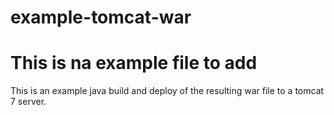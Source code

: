 # example-tomcat-war
# This is na example file to add
This is an example java build and deploy of the resulting
war file to a tomcat 7 server.

